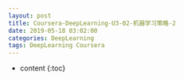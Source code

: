 ```yaml
---
layout: post
title: Coursera-DeepLearning-U3-02-机器学习策略-2
date: 2019-05-18 03:02:00
categories: DeepLearning
tags: DeepLearning Coursera
---
```

* content
{:toc}


